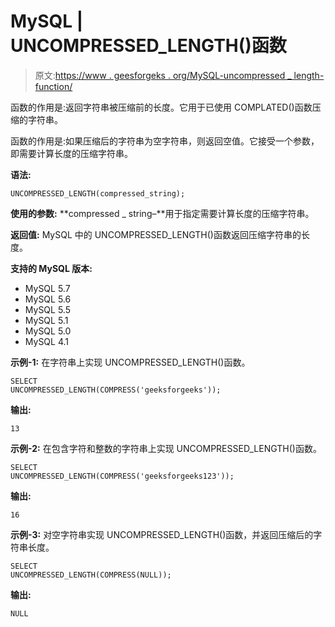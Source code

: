 # MySQL | UNCOMPRESSED_LENGTH()函数

> 原文:[https://www . geesforgeks . org/MySQL-uncompressed _ length-function/](https://www.geeksforgeeks.org/mysql-uncompressed_length-function/)

函数的作用是:返回字符串被压缩前的长度。它用于已使用 COMPLATED()函数压缩的字符串。

函数的作用是:如果压缩后的字符串为空字符串，则返回空值。它接受一个参数，即需要计算长度的压缩字符串。

**语法:**

```
UNCOMPRESSED_LENGTH(compressed_string);
```

**使用的参数:**
**compressed _ string–**用于指定需要计算长度的压缩字符串。

**返回值:**
MySQL 中的 UNCOMPRESSED_LENGTH()函数返回压缩字符串的长度。

**支持的 MySQL 版本:**

*   MySQL 5.7
*   MySQL 5.6
*   MySQL 5.5
*   MySQL 5.1
*   MySQL 5.0
*   MySQL 4.1

**示例-1:** 在字符串上实现 UNCOMPRESSED_LENGTH()函数。

```
SELECT  
UNCOMPRESSED_LENGTH(COMPRESS('geeksforgeeks')); 
```

**输出:**

```
13 
```

**示例-2:** 在包含字符和整数的字符串上实现 UNCOMPRESSED_LENGTH()函数。

```
SELECT 
UNCOMPRESSED_LENGTH(COMPRESS('geeksforgeeks123')); 
```

**输出:**

```
16 
```

**示例-3:** 对空字符串实现 UNCOMPRESSED_LENGTH()函数，并返回压缩后的字符串长度。

```
SELECT
UNCOMPRESSED_LENGTH(COMPRESS(NULL)); 
```

**输出:**

```
NULL 
```